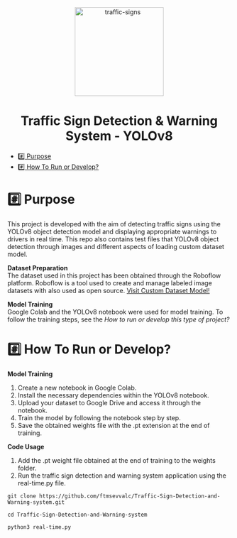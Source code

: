 <div align="center">
<img src="https://cdn-icons-png.flaticon.com/512/8708/8708013.png" width="200" height="200" alt="traffic-signs">
</div>

<h1 align="center">Traffic Sign Detection & Warning System - YOLOv8</h1>

*  [:hash: Purpose](#hash-purpose)
*  [:hash: How To Run or Develop?](#hash-how-to-run-or-develop)

<p align="justify">

# :hash: Purpose
This project is developed with the aim of detecting traffic signs using the YOLOv8 object detection model and displaying appropriate warnings to drivers in real time. This repo also contains test files that YOLOv8 object detection through images and different aspects of loading custom dataset model.

**Dataset Preparation** <br>
The dataset used in this project has been obtained through the Roboflow platform. Roboflow is a tool used to create and manage labeled image datasets with also used as open source. [Visit Custom Dataset Model!](https://universe.roboflow.com/fsevval/traffic-sign-guy19)

**Model Training** <br>
Google Colab and the YOLOv8 notebook were used for model training. To follow the training steps, see the _How to run or develop this type of project?_

# :hash: How To Run or Develop?
**Model Training** <br>
1. Create a new notebook in Google Colab.
2. Install the necessary dependencies within the YOLOv8 notebook.
3. Upload your dataset to Google Drive and access it through the notebook.
4. Train the model by following the notebook step by step.
5. Save the obtained weights file with the .pt extension at the end of training.

**Code Usage** <br>
1. Add the .pt weight file obtained at the end of training to the weights folder.
2. Run the traffic sign detection and warning system application using the real-time.py file.
```
git clone https://github.com/ftmsevvalc/Traffic-Sign-Detection-and-Warning-system.git
```
```
cd Traffic-Sign-Detection-and-Warning-system
```
```
python3 real-time.py
```
</p>
